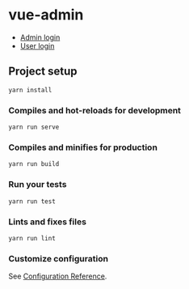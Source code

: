 # vue-admin

- [Admin login](https://focused-meninsky-999774.netlify.com/adminlogin)
- [User login](https://focused-meninsky-999774.netlify.com/login)

## Project setup

```
yarn install
```

### Compiles and hot-reloads for development

```
yarn run serve
```

### Compiles and minifies for production

```
yarn run build
```

### Run your tests

```
yarn run test
```

### Lints and fixes files

```
yarn run lint
```

### Customize configuration

See [Configuration Reference](https://cli.vuejs.org/config/).
